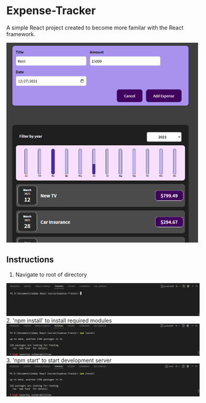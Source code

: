 # Expense-Tracker
A simple React project created to become more familar with the React framework.

<img src="Expense-Tracker-Screenshot.png" alt="Screenshot" width="500"/>

## Instructions

1. Navigate to root of directory
<img src="Expense-Tracker-Instructions1.png" alt="Screenshot" width="800"/>
2. 'npm install' to install required modules
<img src="Expense-Tracker-Instructions2.png" alt="Screenshot" width="800"/>
3. 'npm start' to start development server
<img src="Expense-Tracker-Instructions3.png" alt="Screenshot" width="800"/>
